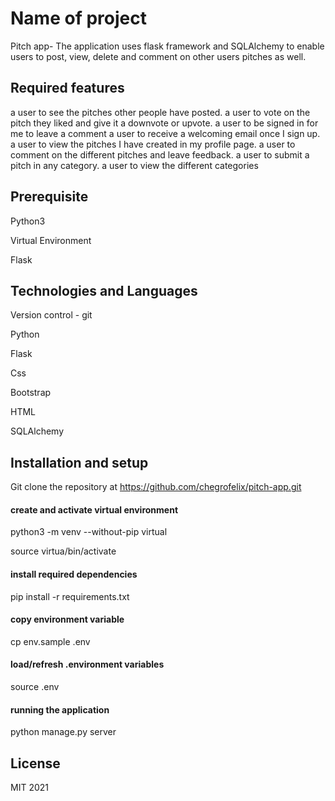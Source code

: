 # Name of project

Pitch app- The application uses flask framework and SQLAlchemy to enable users to post, view, delete and comment on other users pitches as well.


## Required features

a user to see the pitches other people have posted.
a user to vote on the pitch they liked and give it a downvote or upvote.
a user to be signed in for me to leave a comment
a user to receive a welcoming email once I sign up.
a user to view the pitches I have created in my profile page.
a user to comment on the different pitches and leave feedback.
a user to submit a pitch in any category.
a user to view the different categories

## Prerequisite

Python3

Virtual Environment

Flask


## Technologies and Languages

Version control - git 

Python 

Flask

Css 

Bootstrap

HTML

SQLAlchemy


## Installation and setup

Git clone the repository at https://github.com/chegrofelix/pitch-app.git

#### create and activate virtual environment

python3 -m venv --without-pip virtual

source virtua/bin/activate

#### install required dependencies

pip install -r requirements.txt

#### copy environment variable

cp env.sample .env

#### load/refresh .environment variables

source .env

#### running the application

python manage.py server

## License

MIT 2021


